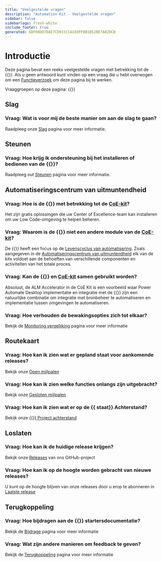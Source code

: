 ```yaml
---
title: "Veelgestelde vragen"
description: "Automation Kit - Veelgestelde vragen"
sidebar: false
sidebarlogo: fresh-white
include_footer: true
generated: 6DF08DD7DAE7CD933CCAC83FFBB1B52BE7A82DCB
---
```


# Introductie

Deze pagina bevat een reeks veelgestelde vragen met betrekking tot de {{<product-name>}}. Als u geen antwoord kunt vinden op een vraag die u hebt overwogen om een [Functieverzoek](https://github.com/microsoft/powercat-automation-kit/issues/new/choose) om deze pagina bij te werken.

Vraaggroepen op deze pagina:
{{<toc>}}

## Slag

### **Vraag:** Wat is voor mij de beste manier om aan de slag te gaan?

Raadpleeg onze [Slag](/nl/get-started) pagina voor meer informatie.

## Steunen

### **Vraag:** Hoe krijg ik ondersteuning bij het installeren of bedienen van de {{<product-name>}}?

Raadpleeg out [Steunen](/nl/support) pagina voor meer informatie.

## Automatiseringscentrum van uitmuntendheid

### **Vraag:** Hoe is de {{<product-name>}} met betrekking tot de [CoE-kit](https://learn.microsoft.com/power-platform/guidance/coe/starter-kit)?

Het zijn gratis oplossingen die uw Center of Excellence-team kan installeren om uw Low Code-omgeving te helpen beheren.

### **Vraag:** Waarom is de {{<product-name>}} niet een andere module van de [CoE-kit](https://learn.microsoft.com/power-platform/guidance/coe/starter-kit)?

De {{<product-name>}} heeft een focus op de [Levenscyclus van automatisering](https://learn.microsoft.com/power-automate/guidance/automation-kit/overview/automation-coe-strategy#automation-lifecycle). Zoals aangegeven in de [Automatiseringscentrum van uitmuntendheid](https://learn.microsoft.com/power-automate/guidance/automation-kit/overview/automation-coe-strategy#automation-center-of-excellence) elk van de kits voldoet aan de behoeften van verschillende componenten en activiteiten van het totale proces.

### **Vraag:** Kan de {{<product-name>}} en [CoE-kit](https://learn.microsoft.com/power-platform/guidance/coe/starter-kit) samen gebruikt worden?

Absoluut, de ALM Accelerator in de CoE Kit is een voorbeeld waar Power Automate Desktop implementatie en integratie met de {{<product-name>}} zijn een natuurlijke combinatie om integratie met bronbeheer te automatiseren en implementatie tussen omgevingen te automatiseren.

### **Vraag:** Hoe verhouden de bewakingsopties zich tot elkaar?

Bekijk de [Monitoring vergelijking](/nl/monitoring-compare) pagina voor meer informatie

## Routekaart

### **Vraag:** Hoe kan ik zien wat er gepland staat voor aankomende releases?

Bekijk onze [Open mijlpalen](https://github.com/microsoft/powercat-automation-kit/milestones?state=open)

### **Vraag:** Hoe kan ik zien welke functies onlangs zijn uitgebracht?

Bekijk onze [Gesloten mijlpalen](https://github.com/microsoft/powercat-automation-kit/milestones?state=closed)

### **Vraag:** Hoe kan ik zien wat er op de {{ staat<product-name>}} Achterstand?

Bekijk onze [{{<product-name>}} Project achterstand](https://aka.ms/ak4pp/backlog)

## Loslaten

### **Vraag:** Hoe kan ik de huidige release krijgen?

Bekijk onze [Releases](https://github.com/microsoft/powercat-automation-kit/releases) van ons GitHub-project

### **Vraag:** Hoe kan ik op de hoogte worden gebracht van nieuwe releases?

U kunt op de hoogte blijven van onze releases door u erop te abonneren in [Laatste release](https://github.com/microsoft/powercat-automation-kit#latest-release)

## Terugkoppeling

### **Vraag:** Hoe bijdragen aan de {{<product-name>}} startersdocumentatie?

Bekijk de [Bijdrage](/nl/contribution) pagina voor meer informatie

### **Vraag:** Wat zijn andere manieren om feedback te geven?

Bekijk de [Terugkoppeling](/nl/contribution/feedback) pagina voor meer informatie
